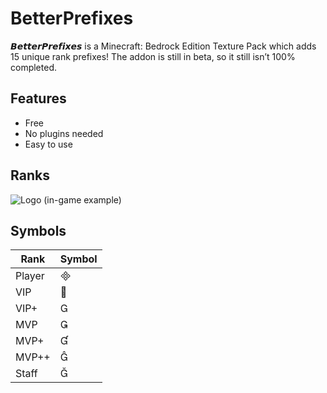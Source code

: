 # BetterPrefixes
𝘽𝙚𝙩𝙩𝙚𝙧𝙋𝙧𝙚𝙛𝙞𝙭𝙚𝙨 is a Minecraft: Bedrock Edition Texture Pack which adds 15 unique rank prefixes! The addon is still in beta, so it still isn’t 100% completed.

## Features
- Free
- No plugins needed
- Easy to use

## Ranks
![Logo](https://i.postimg.cc/0y8Vw3sZ/IMG-2667.png)
(in-game example)

## Symbols

| Rank             | Symbol                                                                |
| ----------------- | ------------------------------------------------------------------ |
| Player |  |
| VIP |  |
| VIP+ |  |
| MVP |  |
| MVP+ |  |
| MVP++ |  |
| Staff |  |

